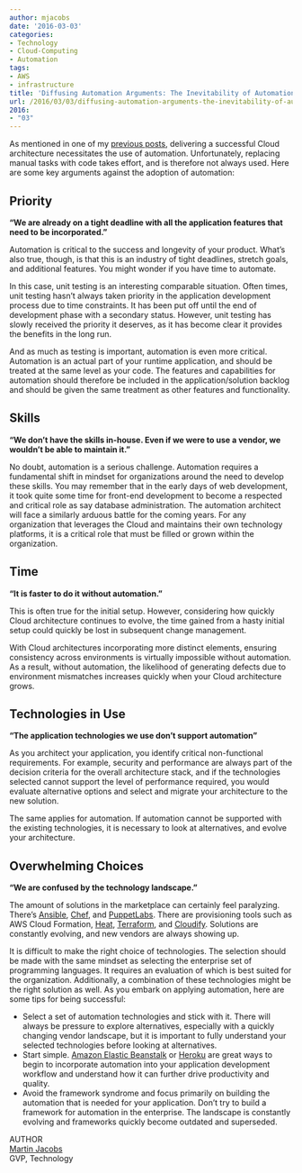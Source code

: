 ```yaml
---
author: mjacobs
date: '2016-03-03'
categories:
- Technology
- Cloud-Computing
- Automation
tags:
- AWS
- infrastructure
title: 'Diffusing Automation Arguments: The Inevitability of Automation'
url: /2016/03/03/diffusing-automation-arguments-the-inevitability-of-automation
2016:
- "03"
---
```


As mentioned in one of my [previous posts](https://www.linkedin.com/pulse/cloud-100-automation-rule-martin-jacobs?trk=prof-post), delivering a successful Cloud architecture necessitates the use of automation. Unfortunately, replacing manual tasks with code takes effort, and is therefore not always used. Here are some key arguments against the adoption of automation:

Priority
--------

**“We are already on a tight deadline with all the application features that need to be incorporated.”**

Automation is critical to the success and longevity of your product. What’s also true, though, is that this is an industry of tight deadlines, stretch goals, and additional features. You might wonder if you have time to automate.

In this case, unit testing is an interesting comparable situation. Often times, unit testing hasn’t always taken priority in the application development process due to time constraints. It has been put off until the end of development phase with a secondary status. However, unit testing has slowly received the priority it deserves, as it has become clear it provides the benefits in the long run.

And as much as testing is important, automation is even more critical. Automation is an actual part of your runtime application, and should be treated at the same level as your code. The features and capabilities for automation should therefore be included in the application/solution backlog and should be given the same treatment as other features and functionality.

Skills
------

**“We don’t have the skills in-house. Even if we were to use a vendor, we wouldn’t be able to maintain it.”**

No doubt, automation is a serious challenge. Automation requires a fundamental shift in mindset for organizations around the need to develop these skills. You may remember that in the early days of web development, it took quite some time for front-end development to become a respected and critical role as say database administration. The automation architect will face a similarly arduous battle for the coming years. For any organization that leverages the Cloud and maintains their own technology platforms, it is a critical role that must be filled or grown within the organization.

Time
----

**“It is faster to do it without automation.”**

This is often true for the initial setup. However, considering how quickly Cloud architecture continues to evolve, the time gained from a hasty initial setup could quickly be lost in subsequent change management.

With Cloud architectures incorporating more distinct elements, ensuring consistency across environments is virtually impossible without automation. As a result, without automation, the likelihood of generating defects due to environment mismatches increases quickly when your Cloud architecture grows.

Technologies in Use
-------------------

**“The application technologies we use don’t support automation”**

As you architect your application, you identify critical non-functional requirements. For example, security and performance are always part of the decision criteria for the overall architecture stack, and if the technologies selected cannot support the level of performance required, you would evaluate alternative options and select and migrate your architecture to the new solution.

The same applies for automation. If automation cannot be supported with the existing technologies, it is necessary to look at alternatives, and evolve your architecture.

Overwhelming Choices
--------------------

**“We are confused by the technology landscape.”**

The amount of solutions in the marketplace can certainly feel paralyzing. There’s [Ansible](https://www.ansible.com/), [Chef](https://www.chef.io/chef/), and [PuppetLabs](https://puppetlabs.com/). There are provisioning tools such as AWS Cloud Formation, [Heat](https://wiki.openstack.org/wiki/Heat), [Terraform](https://www.terraform.io/), and [Cloudify](http://getcloudify.org/). Solutions are constantly evolving, and new vendors are always showing up.

It is difficult to make the right choice of technologies. The selection should be made with the same mindset as selecting the enterprise set of programming languages. It requires an evaluation of which is best suited for the organization. Additionally, a combination of these technologies might be the right solution as well.
As you embark on applying automation, here are some tips for being successful:

- Select a set of automation technologies and stick with it. There will always be pressure to explore alternatives, especially with a quickly changing vendor landscape, but it is important to fully understand your selected technologies before looking at alternatives.
- Start simple. [Amazon Elastic Beanstalk](https://aws.amazon.com/elasticbeanstalk/) or [Heroku](https://www.heroku.com/) are great ways to begin to incorporate automation into your application development workflow and understand how it can further drive productivity and quality.
- Avoid the framework syndrome and focus primarily on building the automation that is needed for your application. Don’t try to build a framework for automation in the enterprise. The landscape is constantly evolving and frameworks quickly become outdated and superseded.

<span class="author">AUTHOR</span>  
<a href="https://www.linkedin.com/in/martinjacobs1" class="author-name">Martin Jacobs</a>  
GVP, Technology
